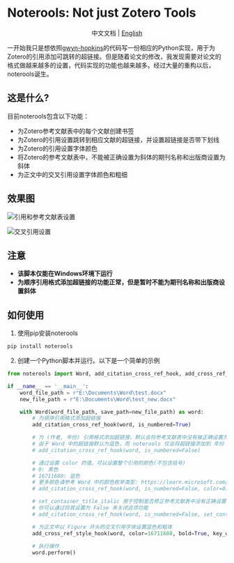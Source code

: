 # Noterools: Not just Zotero Tools

<p align="center">中文文档 | <a href="README_EN.md">English</a></p>

一开始我只是想依照[gwyn-hopkins](https://forums.zotero.org/discussion/comment/418013/#Comment_418013)的代码写一份相应的Python实现，用于为Zotero的引用添加可跳转的超链接。但是随着论文的修改，我发现需要对论文的格式做越来越多的设置，代码实现的功能也越来越多。经过大量的重构以后，noterools诞生。

## 这是什么?

目前noterools包含以下功能：

- 为Zotero参考文献表中的每个文献创建书签
- 为Zotero的引用设置跳转到相应文献的超链接，并设置超链接是否带下划线
- 为Zotero的引用设置字体颜色
- 将Zotero的参考文献表中，不能被正确设置为斜体的期刊名称和出版商设置为斜体
- 为正文中的交叉引用设置字体颜色和粗细

## 效果图

![引用和参考文献表设置](./pics/noterools1.png)

![交叉引用设置](./pics/noterools2.png)

## 注意

- **该脚本仅能在Windows环境下运行**
- **为顺序引用格式添加超链接的功能正常，但是暂时不能为期刊名称和出版商设置斜体**

## 如何使用

1. 使用pip安装noterools
```bash
pip install noterools
```
2. 创建一个Python脚本并运行。以下是一个简单的示例
```python
from noterools import Word, add_citation_cross_ref_hook, add_cross_ref_style_hook

if __name__ == '__main__':
    word_file_path = r"E:\Documents\Word\test.docx"
    new_file_path = r"E:\Documents\Word\test_new.docx"

    with Word(word_file_path, save_path=new_file_path) as word:
        # 为顺序引用格式添加超链接
        add_citation_cross_ref_hook(word, is_numbered=True)

        # 为 (作者, 年份) 引用格式添加超链接，默认会将参考文献表中没有被正确设置为斜体的刊物名称或出版商设置为斜体
        # 由于 Word 中的超链接默认为蓝色，而 noterools 仅会将超链接添加到 年份 上，所以 作者名称 和 年份 的颜色会不一致
        # add_citation_cross_ref_hook(word, is_numbered=False)

        # 通过设置 color 的值，可以设置整个引用的颜色(不包含括号)
        # 0: 黑色
        # 16711680: 蓝色
        # 更多颜色请参考 Word 中的颜色枚举类型: https://learn.microsoft.com/en-us/office/vba/api/word.wdcolor
        # add_citation_cross_ref_hook(word, is_numbered=False, color=0)

        # set_container_title_italic 用于控制是否修正参考文献表中没有正确设置为斜体的名称
        # 你可以通过将其设置为 False 来关闭这项功能
        # add_citation_cross_ref_hook(word, is_numbered=False, set_container_title_italic=False)

        # 为正文中以 Figure 开头的交叉引用字体设置蓝色和粗体
        add_cross_ref_style_hook(word, color=16711680, bold=True, key_word=["Figure"])
        
        # 执行操作
        word.perform()
```
